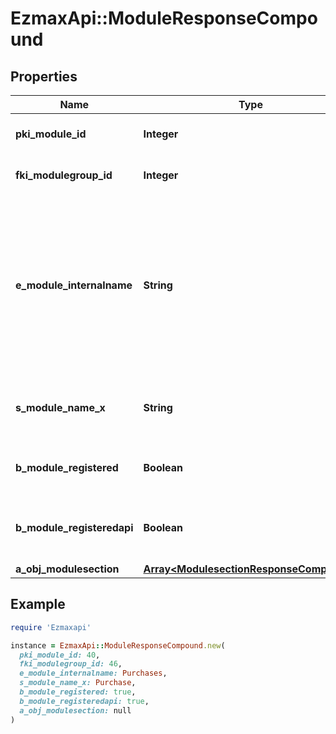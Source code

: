 # EzmaxApi::ModuleResponseCompound

## Properties

| Name | Type | Description | Notes |
| ---- | ---- | ----------- | ----- |
| **pki_module_id** | **Integer** | The unique ID of the Module |  |
| **fki_modulegroup_id** | **Integer** | The unique ID of the Modulegroup |  |
| **e_module_internalname** | **String** | The Internal name of the Module.  This is theoretically an enum field but there are so many possibles values we decided not to list them all. |  |
| **s_module_name_x** | **String** | The Name of the Module in the language of the requester |  |
| **b_module_registered** | **Boolean** | Whether the Module is registered or not |  |
| **b_module_registeredapi** | **Boolean** | Whether the Module is registered or not for api use |  |
| **a_obj_modulesection** | [**Array&lt;ModulesectionResponseCompound&gt;**](ModulesectionResponseCompound.md) |  |  |

## Example

```ruby
require 'Ezmaxapi'

instance = EzmaxApi::ModuleResponseCompound.new(
  pki_module_id: 40,
  fki_modulegroup_id: 46,
  e_module_internalname: Purchases,
  s_module_name_x: Purchase,
  b_module_registered: true,
  b_module_registeredapi: true,
  a_obj_modulesection: null
)
```

